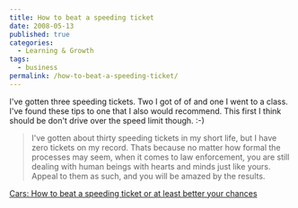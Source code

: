 ```yaml
---
title: How to beat a speeding ticket
date: 2008-05-13
published: true
categories:
  - Learning & Growth
tags:
  - business
permalink: /how-to-beat-a-speeding-ticket/
---
```

I've gotten three speeding tickets. Two I got of of and one I went to a class. I've found these tips to one that I also would recommend. This first I think should be don't drive over the speed limit though. :-)

>I've gotten about thirty speeding tickets in my short life, but I have zero tickets on my record. Thats because no matter how formal the processes may seem, when it comes to law enforcement, you are still dealing with human beings with hearts and minds just like yours. Appeal to them as such, and you will be amazed by the results.

[Cars: How to beat a speeding ticket or at least better your chances](http://lifehacker.com/software/cars/how-to-beat-a-speeding-ticket-or-at-least-better-your-chances-208611.php)